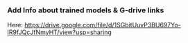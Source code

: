 ### Add Info about trained models & G-drive links
Here: https://drive.google.com/file/d/1SGbitUuvP3BU697Yo-IR9fJQcJfNmyHT/view?usp=sharing

